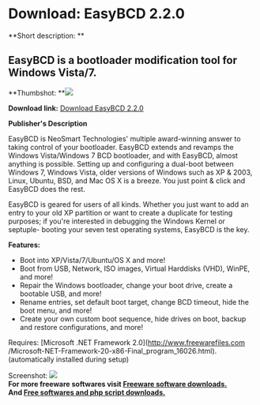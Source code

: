 # Download: EasyBCD 2.2.0

**Short description: **

## EasyBCD is a bootloader modification tool for Windows Vista/7.

  
**Thumbshot: **![](http://www.freewarefiles.com/screenshot/easybcd2_md.jpg)   
  
**Download link:** [Download EasyBCD 2.2.0](http://freesoftwares.boysofts.com/EasyBCD_program_21892.html)  
  

**Publisher's Description**  
  

EasyBCD is NeoSmart Technologies' multiple award-winning answer to taking
control of your bootloader. EasyBCD extends and revamps the Windows
Vista/Windows 7 BCD bootloader, and with EasyBCD, almost anything is possible.
Setting up and configuring a dual-boot between Windows 7, Windows Vista, older
versions of Windows such as XP & 2003, Linux, Ubuntu, BSD, and Mac OS X is a
breeze. You just point & click and EasyBCD does the rest.

EasyBCD is geared for users of all kinds. Whether you just want to add an
entry to your old XP partition or want to create a duplicate for testing
purposes; if you're interested in debugging the Windows Kernel or septuple-
booting your seven test operating systems, EasyBCD is the key.

**Features:**

  * Boot into XP/Vista/7/Ubuntu/OS X and more! 
  * Boot from USB, Network, ISO images, Virtual Harddisks (VHD), WinPE, and more! 
  * Repair the Windows bootloader, change your boot drive, create a bootable USB, and more! 
  * Rename entries, set default boot target, change BCD timeout, hide the boot menu, and more! 
  * Create your own custom boot sequence, hide drives on boot, backup and restore configurations, and more! 

Requires: [Microsoft .NET Framework 2.0](http://www.freewarefiles.com
/Microsoft-NET-Framework-20-x86-Final_program_16026.html). (automatically
installed during setup)

  
  
Screenshot: ![](http://www.freewarefiles.com/screenshot/easybcd2.jpg)  
**For more freeware softwares visit [Freeware software downloads.](http://freesoftwares.boysofts.com/)**   
**And [Free softwares and php script downloads.](http://www.boysofts.com/)**

